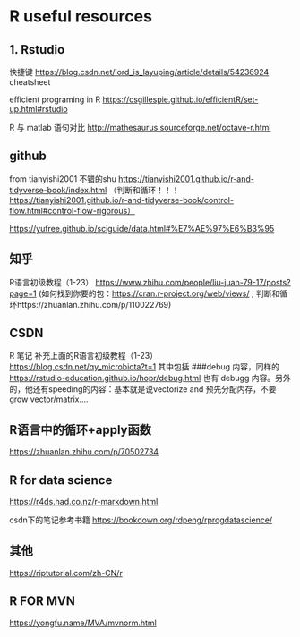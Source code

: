 # R useful resources
## 1. Rstudio 
快捷键
https://blog.csdn.net/lord_is_layuping/article/details/54236924
cheatsheet

efficient programing in R
https://csgillespie.github.io/efficientR/set-up.html#rstudio

R 与 matlab 语句对比
http://mathesaurus.sourceforge.net/octave-r.html

## github
from tianyishi2001 
不错的shu
https://tianyishi2001.github.io/r-and-tidyverse-book/index.html
（判断和循环！！！https://tianyishi2001.github.io/r-and-tidyverse-book/control-flow.html#control-flow-rigorous）

https://yufree.github.io/sciguide/data.html#%E7%AE%97%E6%B3%95

## 知乎
R语言初级教程（1-23）
https://www.zhihu.com/people/liu-juan-79-17/posts?page=1
(如何找到你要的包：https://cran.r-project.org/web/views/ ; 判断和循环https://zhuanlan.zhihu.com/p/110022769)

## CSDN
R 笔记 补充上面的R语言初级教程（1-23）
https://blog.csdn.net/qy_microbiota?t=1
其中包括 ###debug 内容，同样的 https://rstudio-education.github.io/hopr/debug.html 也有 debugg 内容。另外的，他还有speeding的内容：基本就是说vectorize and 预先分配内存，不要grow vector/matrix....

## R语言中的循环+apply函数
https://zhuanlan.zhihu.com/p/70502734

## R for data science
https://r4ds.had.co.nz/r-markdown.html

csdn下的笔记参考书籍
https://bookdown.org/rdpeng/rprogdatascience/


## 其他
https://riptutorial.com/zh-CN/r

## R FOR MVN
https://yongfu.name/MVA/mvnorm.html
